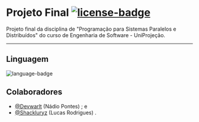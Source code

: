 # Projeto Final [![license-badge]][license]
Projeto final da disciplina de "Programação para Sistemas Paralelos e Distribuídos" do curso de Engenharia de Software - UniProjeção.

---

## Linguagem
![language-badge]

## Colaboradores
- [@Devwarlt](https://github.com/Devwarlt) (Nádio Pontes) ; e
- [@Shackluryz](https://github.com/Shackluryz) (Lucas Rodrigues) .

[license]: /LICENSE
[license-badge]: https://img.shields.io/badge/MIT-gray?style=plastic

[language-badge]: https://img.shields.io/github/languages/top/Devwarlt/projeto-final-pspd?style=plastic&color=purple
